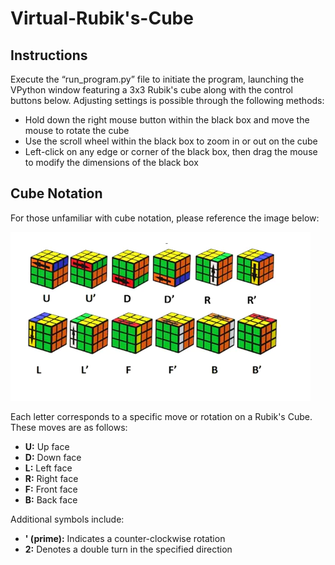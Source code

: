 # Virtual-Rubik's-Cube

## Instructions

Execute the “run_program.py” file to initiate the program, launching the VPython window featuring a 3x3 Rubik's cube along with the control buttons below. Adjusting settings is possible through the following methods:
* Hold down the right mouse button within the black box and move the mouse to rotate the cube
* Use the scroll wheel within the black box to zoom in or out on the cube
* Left-click on any edge or corner of the black box, then drag the mouse to modify the dimensions of the black box

## Cube Notation
For those unfamiliar with cube notation, please reference the image below:

<img src="./cube_notation.png">

Each letter corresponds to a specific move or rotation on a Rubik's Cube. These moves are as follows:

- **U:** Up face
- **D:** Down face
- **L:** Left face
- **R:** Right face
- **F:** Front face
- **B:** Back face

Additional symbols include:
- **' (prime):** Indicates a counter-clockwise rotation
- **2:** Denotes a double turn in the specified direction
